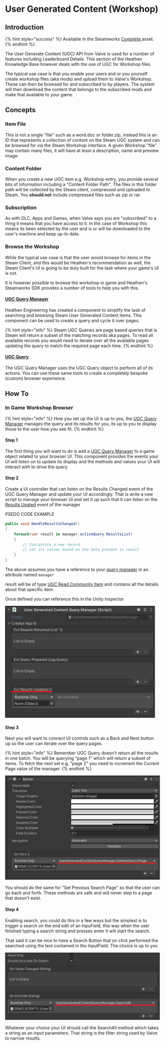 # User Generated Content (Workshop)

## Introduction

{% hint style="success" %}
Available in the Steamworks [Complete ](https://assetstore.unity.com/packages/tools/integration/steamworks-v2-complete-190316)asset.
{% endhint %}

The User Generate Content (UGC) API from Valve is used for a number of features including Leaderboard Details. This section of the Heathen Knowledge Base however deals with the use of UGC for Workshop files.

The typical use case is that you enable your users and or you yourself create workshop files (aka mods) and upload them to Valve's Workshop. These can then be browsed for and subscribed to by players. The system will then download the content that belongs to the subscribed mods and make that available to your game.

## Concepts

### Item File

This is not a single "file" such as a word.doc or folder.zip, instead this is an ID that represents a collection of content on the Steam UGC system and can be browsed for via the Steam Workshop interface. A given Workshop "file" may contain many files, it will have at least a description, name and preview image.

### Content Folder

When you create a new UGC item e.g. Workshop entry, you provide several bits of information including a "Content Folder Path". The files in this folder path will be collected by the Steam client, compressed and uploaded to Steam. You **should not** include compressed files such as zip or rar.&#x20;

### Subscription

As with DLC, Apps and Games, when Valve says you are "subscribed" to a thing it means that you have access to it. In the case of Workshop this means its been selected by the user and is or will be downloaded to the user's machine and keep up-to date.

### Browse the Workshop

While the typical use case is that the user would browse for items in the Steam Client, and this would be Heathen's recommendation as well, the Steam Client's UI is going to be duty built for the task where your game's UI is not.&#x20;

It is however possible to browse the workshop in game and Heathen's Steamworks SDK provides a number of tools to help you with this.

#### [UGC Query Manager](../../components/ugc-query-manager.md)

Heathen Engineering has created a component to simplify the task of searching and browsing Steam User Generated Content items. This component can be used to create a query and cycle it over pages.

{% hint style="info" %}
Steam UGC Queries are page based queries that is Steam will return a subset of the matching records aka pages. To read all available records you would need to iterate over all the available pages updating the query to match the required page each time.
{% endhint %}

#### [UGC Query](../../objects/ugc-query.md)

The UGC Query Manager uses the UGC Query object to perform all of its actions. You can use these same tools to create a completely bespoke (custom) browser experience.&#x20;

## How To

### In Game Workshop Browser

{% hint style="info" %}
How you set up the UI is up to you, the [UGC Query Manager](../../components/ugc-query-manager.md) manages the query and its results for you, its up to you to display those to the user how you see fit.
{% endhint %}

#### Step 1

The first thing you will want to do is add a [UGC Query Manager](../../components/ugc-query-manager.md) to a game object related to your browser UI. This component provides the events your UI will listen on to update its display and the methods and values your UI will interact with to drive the query

#### Step 2

Create a UI controller that can listen on the Results Changed event of the UGC Query Manager and update your UI accordingly. That is write a new script to manage your browser UI and set it up such that it can listen on the [Results Upated](../../components/ugc-query-manager.md#events) event of the manager

PSEDO CODE EXAMPLE

```csharp
public void HandleResultsChanged()
{
    foreach(var result in manager.activeQuery.ResultsList)
    {
        // Instantate a new record
        // set its values based on the data present in result
    }
}
```

The above assumes you have a reference to your [query manager](../../components/ugc-query-manager.md) in an attribute named `manager`&#x20;

result will be of type [UGC Read Community Item](../../objects/ugc-community-item.md) and contains all the details about that specific item.

Once defined you can reference this in the Unity Inspector

![](<../../../../.gitbook/assets/image (173) (1).png>)

#### Step 3

Next you will want to connect UI controls such as a Back and Next button up so the user can iterate over the query pages.

{% hint style="info" %}
Remember UGC Query doesn't return all the results in one batch. You will be querying "page 1" which will return a subset of items. To fetch the next set e.g. "page 2" you need to increment the Current Page value of the manager.
{% endhint %}

![](<../../../../.gitbook/assets/image (160) (1) (1) (1).png>)

You should do the same for "Set Previous Search Page" so that the user can go back and forth. These methods are safe and will never step to a page that doesn't exist.

#### Step 4

Enabling search, you could do this in a few ways but the simplest is to trigger a search on the end edit of an InpuField, this way when the user finished typing a search string and presses enter it will start the search.

That said it can be nice to have a Search Button that on click performed the searched using the text contained in the InputField. The choice is up to you

![](<../../../../.gitbook/assets/image (172) (1) (1).png>)

Whatever your choice your UI should call the SearchAll method which takes a string as an input parameters. That string is the filter string used by Valve to narrow results.
